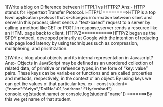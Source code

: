1)Write a blog on Difference between HTTP1.1 vs HTTP2?
   Ans:-  HTTP stands for Hypertext Transfer Protocol.
   HTTP/1.1=========>HTTP is a top level application protocol that exchanges information between client and server.In this process,client sends a "text-based" request to a                      server by calling a method like GET or POST.In response,server sends a resource like an HTML page back to client.
   HTTP/2===========>HTTP/2 began as the SPDY protocol, developed primarily at Google with the intention of reducing web page load latency by using techniques such as                        compression, multiplexing, and prioritization.
   
2)Write a blog about objects and its internal representation in Javascript?
    Ans:-   Objects in JavaScript may be defined as an unordered collection of related data, of primitive or reference types, in the form of “key: value” pairs. These               keys can be variables or functions and are called properties and methods, respectively, in the context of an object.
            By using keys we can get the values of that particular key.
            ex:-   const student={"name":"Aziya","RollNo":01,"address":"Hyderabad"}
                   console.log(student.name) or 
                   console.log(student["name"]) =======>By this we get name of that student.
